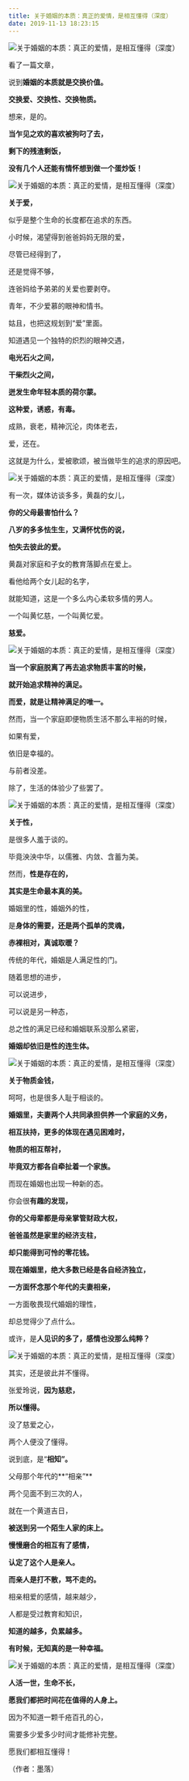 ```yaml
---
title: 关于婚姻的本质：真正的爱情，是相互懂得（深度）
date: 2019-11-13 18:23:15
---
```


 ![关于婚姻的本质：真正的爱情，是相互懂得（深度）](http://p1.pstatp.com/large/66b1000341e2005b6b33)

 看了一篇文章，

 说到**婚姻的本质就是交换价值。**

 **交换爱、交换性、交换物质。**

 想来，是的。

 **当乍见之欢的喜欢被狗叼了去，**

 **剩下的残渣剩饭，**

 **没有几个人还能有情怀想到做一个蛋炒饭！**

 ![关于婚姻的本质：真正的爱情，是相互懂得（深度）](http://p1.pstatp.com/large/66b20002bf0a6cd4634b)

 **关于爱，**

 似乎是整个生命的长度都在追求的东西。

 小时候，渴望得到爸爸妈妈无限的爱，

 尽管已经得到了，

 还是觉得不够，

 连爸妈给予弟弟的关爱也要剥夺。

 青年，不少爱慕的眼神和情书。

 姑且，也把这规划到“爱”里面。

 知道遇见一个独特的炽烈的眼神交遇，

 **电光石火之间，**

 **干柴烈火之间，**

 **迸发生命年轻本质的荷尔蒙。**

 **这种爱，诱惑，有毒。**

 成熟，衰老，精神沉沦，肉体老去，

 爱，还在。

 这就是为什么，爱被歌颂，被当做毕生的追求的原因吧。

 ![关于婚姻的本质：真正的爱情，是相互懂得（深度）](http://p3.pstatp.com/large/66af00038335fe4009e0)

 有一次，媒体访谈多多，黄磊的女儿，

 **你的父母最害怕什么？**

 **八岁的多多怯生生，又满怀忧伤的说，**

 **怕失去彼此的爱。**

 黄磊对家庭和子女的教育落脚点在爱上。

 看他给两个女儿起的名字，

 就能知道，这是一个多么内心柔软多情的男人。

 一个叫黄忆慈，一个叫黄忆爱。

 **慈爱。**

 ![关于婚姻的本质：真正的爱情，是相互懂得（深度）](http://p1.pstatp.com/large/66b50000eb445f4d3395)

 **当一个家庭脱离了再去追求物质丰富的时候，**

 **就开始追求精神的满足。**

 **而爱，就是让精神满足的唯一。**

 然而，当一个家庭即便物质生活不那么丰裕的时候，

 如果有爱，

 依旧是幸福的。

 与前者没差。

 除了，生活的体验少了些罢了。

 ![关于婚姻的本质：真正的爱情，是相互懂得（深度）](http://p3.pstatp.com/large/66b50000eccc1b38c833)

 **关于性，**

 是很多人羞于谈的。

 毕竟泱泱中华，以儒雅、内敛、含蓄为美。

 然而，**性是存在的，**

 **其实是生命最本真的美。**

 婚姻里的性，婚姻外的性，

 是**身体的需要，还是两个孤单的灵魂，**

 **赤裸相对，真诚取暖？**

 传统的年代，婚姻是人满足性的门。

 随着思想的进步，

 可以说进步，

 可以说是另一种态，

 总之性的满足已经和婚姻联系没那么紧密，

 **婚姻却依旧是性的连生体。**

 ![关于婚姻的本质：真正的爱情，是相互懂得（深度）](http://p9.pstatp.com/large/66af00038625824ce3ba)

 **关于物质金钱，**

 呵呵，也是很多人耻于相谈的。

 **婚姻里，夫妻两个人共同承担供养一个家庭的义务，**

 **相互扶持，更多的体现在遇见困难时，**

 **物质的相互帮衬，**

 **毕竟双方都各自牵扯着一个家族。**

 而现在婚姻也出现一种新的态。

 你会很**有趣的发现，**

 **你的父母辈都是母亲掌管财政大权，**

 **爸爸虽然是家里的经济支柱，**

 **却只能得到可怜的零花钱。**

 **现在婚姻里，绝大多数已经是各自经济独立，**

 **一方面怀念那个年代的夫妻相亲，**

 一方面敬畏现代婚姻的理性，

 却总觉得少了点什么。

 或许，是**人见识的多了，感情也没那么纯粹？**

 ![关于婚姻的本质：真正的爱情，是相互懂得（深度）](http://p1.pstatp.com/large/66b20002c388d45fe7d3)

 其实，还是彼此并不懂得。

 张爱玲说，**因为慈悲，**

 **所以懂得。**

 没了慈爱之心，

 两个人便没了懂得。

 说到底，是“**相知”。**

 父母那个年代的**“相亲”**

 两个见面不到三次的人，

 就在一个黄道吉日，

 **被送到另一个陌生人家的床上。**

 **慢慢磨合的相互有了感情，**

 **认定了这个人是亲人。**

 **而亲人是打不散，骂不走的。**

 相亲相爱的感情，越来越少，

 人都是受过教育和知识，

 **知道的越多，负累越多。**

 **有时候，无知真的是一种幸福。**

 ![关于婚姻的本质：真正的爱情，是相互懂得（深度）](http://p3.pstatp.com/large/66b30001fc68b8ea9641)

 **人活一世，生命不长，**

 **愿我们都把时间花在值得的人身上。**

 因为不知道一颗千疮百孔的心，

 需要多少爱多少时间才能修补完整。

 愿我们都相互懂得！

 （作者：墨落）
